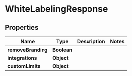 

# WhiteLabelingResponse


## Properties

| Name | Type | Description | Notes |
|------------ | ------------- | ------------- | -------------|
|**removeBranding** | **Boolean** |  |  |
|**integrations** | **Object** |  |  |
|**customLimits** | **Object** |  |  |



